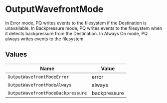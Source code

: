 # OutputWavefrontMode

In Error mode, PQ writes events to the filesystem if the Destination is unavailable. In Backpressure mode, PQ writes events to the filesystem when it detects backpressure from the Destination. In Always On mode, PQ always writes events to the filesystem.


## Values

| Name                              | Value                             |
| --------------------------------- | --------------------------------- |
| `OutputWavefrontModeError`        | error                             |
| `OutputWavefrontModeAlways`       | always                            |
| `OutputWavefrontModeBackpressure` | backpressure                      |